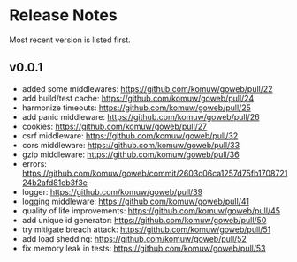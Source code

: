 # Release Notes

Most recent version is listed first.  


## v0.0.1
- added some middlewares: https://github.com/komuw/goweb/pull/22
- add build/test cache: https://github.com/komuw/goweb/pull/24
- harmonize timeouts: https://github.com/komuw/goweb/pull/25
- add panic middleware: https://github.com/komuw/goweb/pull/26
- cookies: https://github.com/komuw/goweb/pull/27
- csrf middleware: https://github.com/komuw/goweb/pull/32
- cors middleware: https://github.com/komuw/goweb/pull/33
- gzip middleware: https://github.com/komuw/goweb/pull/36
- errors: https://github.com/komuw/goweb/commit/2603c06ca1257d75fb170872124b2afd81eb3f3e
- logger: https://github.com/komuw/goweb/pull/39
- logging middleware: https://github.com/komuw/goweb/pull/41
- quality of life improvements: https://github.com/komuw/goweb/pull/45
- add unique id generator: https://github.com/komuw/goweb/pull/50
- try mitigate breach attack: https://github.com/komuw/goweb/pull/51
- add load shedding: https://github.com/komuw/goweb/pull/52
- fix memory leak in tests: https://github.com/komuw/goweb/pull/53
